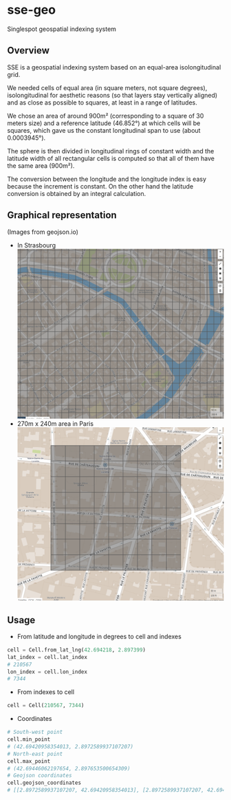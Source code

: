 # sse-geo
Singlespot geospatial indexing system

## Overview
SSE is a geospatial indexing system based on an equal-area isolongitudinal grid.

We needed cells of equal area (in square meters, not square degrees), isolongitudinal for aesthetic reasons (so that layers stay vertically aligned) and as close as possible to squares, at least in a range of latitudes.

We chose an area of around 900m² (corresponding to a square of 30 meters size) and a reference latitude (46.852°) at which cells will be squares, which gave us the constant longitudinal span to use (about 0.0003945°).

The sphere is then divided in longitudinal rings of constant width and the latitude width of all rectangular cells is computed so that all of them have the same area (900m²).

The conversion between the longitude and the longitude index is easy because the increment is constant. On the other hand the latitude conversion is obtained by an integral calculation.


## Graphical representation
(Images from geojson.io)
* In Strasbourg
![In Strasbourg](strasbourg.png "Strasbourg")
* 270m x 240m area in Paris
![In Paris](paris.png "Paris")

## Usage
* From latitude and longitude in degrees to cell and indexes
```python
cell = Cell.from_lat_lng(42.694218, 2.897399)
lat_index = cell.lat_index
# 210567
lon_index = cell.lon_index
# 7344
```
* From indexes to cell
```python
cell = Cell(210567, 7344)
```

* Coordinates
```python
# South-west point
cell.min_point
# (42.69420958354013, 2.8972589937107207)
# North-east point
cell.max_point
# (42.69446062197654, 2.897653500654309)
# Geojson coordinates
cell.geojson_coordinates
# [[2.8972589937107207, 42.69420958354013], [2.8972589937107207, 42.69446062197654], [2.897653500654309, 42.69446062197654], [2.897653500654309, 42.69420958354013], [2.8972589937107207, 42.69420958354013]]
```
